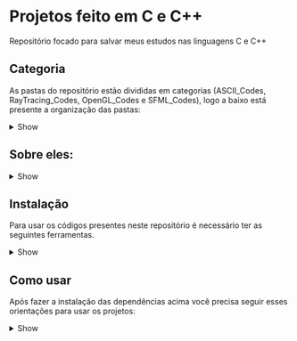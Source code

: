 # Projetos feito em C e C++

Repositório focado para salvar meus estudos nas linguagens C e C++

## Categoria

As pastas do repositório estão divididas em categorias (ASCII_Codes, RayTracing_Codes, OpenGL_Codes e SFML_Codes), logo a baixo está presente a organização das pastas:
<details><summary>Show</summary>

```bash

    ├── ASCII_Codes
    │   ├── Cubo3DASCII
    │   ├── Natal code
    │   ├── PenduloDuploASCII
    │   ├── RGB_Terminal 
    │   ├── SnakeGame
    │   ├── termtetris
    │   └── Tic-Tac-Toe
    ├── OpenGL_Codes
    │   ├── Esfera3DOpenGL
    │   ├── Torus3DOpenGL
    │   └── TrianguloOpenGL
    ├── RayTracing_Codes
    │   ├── CornellBox 
    │   ├── Engine
    │   └── Esfera 
    └── SFML_Codes
        ├── BlackHole_Newtonian
        └── PenduloDuplo_SFML
```

</details>


## Sobre eles:

<details><summary>Show</summary>

**ASCII Codes**

- Cubo3DASCII é um cubo feito em C++ sendo feito o plot em modo texto. Foi feito no Linux.
  - OBS: Este projeto foi feito com base no vídeo do canal [Servet Guinarogiu](https://youtu.be/p09i_hoFdd0) para praticar C++.

- Tic-Tac-Toe é o jogo da velha feito em C++ usando classes (uma tentativa de classe abstrata). Foi feito no Linux.

- Natal code é uma árvore de Natal feita em C. Foi feito no Windows e testada no Linux.

- PenduloDuploASCII é uma simulação do movimento caótico de um pêndulo duplo, seu plot é em modo texto (ASCII). Foi feito no Linux.
  - OBS: Esta simulação foi feita com base no código do [DinoZ1729](https://github.com/DinoZ1729/Double-Pendulum) para estudar sobre simulações de movimentos caóticos e praticar C++.

- RGB_Terminal é um suporte para imagens para o terminal. Foi feito em C++ no Linux.
  - OBS: Este suporte foi feito com base no vídeo [_3D ASCII with Colors_](https://youtu.be/M-sIyi9VMSU) do canal [Tsoding Daily](https://www.youtube.com/@TsodingDaily).

- SnakeGame é o jogo da cobrinha feito em C. Foi feito no Linux.

**OpenGL Codes**

- Esfera3DOpenGL é uma esfera feita em C++ usando a biblioteca OpenGL e o Glut. Foi feito no Linux.

- Torus3DOpenGL é uma toróide feita em C++ usando a biblioteca OpenGL e o Glut. Foi feito no Linux.

- TrianguloOpenGL é um triângulo colorido feito em C++ usando a biblioteca OpenGL e o Glut. Foi feito no Linux.

**Ray Tracing Codes**

- CornellBox é uma [Cornell Box](https://en.wikipedia.org/wiki/Cornell_box), uma das formas da computação gráfica para testar a renderização de objetos "3D". Foi a própria linguagem de progrmação C++ para fazer o plot do objeto, a técnica utilizada é o RayTracing.

- Esfera é uma esfera feita utilizando a própria linguagem de progrmação C++ para fazer o plot do objeto, a técnica utilizada é o RayTracing.

Também será implementado métodos de paralelismo para tornar a renderização mais eficiente, também foi implementado um suporte para renderizar no Terminal, e logo irei organizar melhor as pastas do conteúdo do projeto. Foi feito no Linux.

OBS: Os projetos Esfera e Cornellbox são frutos do meu aprendizado nas aulas dos seguintes livros:

- [_RayTracing in One Weekend_](https://raytracing.github.io/books/RayTracingInOneWeekend.html);
- [_Ray Tracing: The Next Week_](https://raytracing.github.io/books/RayTracingTheNextWeek.html);
- [_Ray Tracing: The Rest of Your Life_](https://raytracing.github.io/books/RayTracingTheRestOfYourLife.html).

Eu recomendo a leitura dos livros e acesse o repositório [RayTracing](https://github.com/RayTracing/raytracing.github.io) para ter acesso a todo o conteúdo (livro, código fonte e etc.) sobre essa prática da computação gráfica.

O Suporte para renderizar as imagens no terminal foi feito utilizando como base o vídeo [3D ASCII with Colors](https://youtu.be/M-sIyi9VMSU) do canal [Tsoding Daily](https://www.youtube.com/@TsodingDaily).

**SFML Codes**

- PenduloDuplo_SFML é uma simulação de um pêndulo duplo, seu plot foi feito utilizando a biblioteca do SFML. Foi feito no sistema operacional Debian em C++.

</details>

## Instalação

Para usar os códigos presentes neste repositório é necessário ter as seguintes ferramentas.

<details><summary>Show</summary>


- O OpenGL e o Glut estão disponíveis no site:

```
https://www.khronos.org/opengl/wiki/Getting_Started
https://www.opengl.org/resources/libraries/glut/glut_downloads.php
```

- O SFML está disponível no link:

```
https://www.sfml-dev.org/
```

- Instalação no Linux para as ferramentas do C e C++ (Debian):

```
sudo apt install cmake make gcc g++
```

- Instalação no Windows para as ferramentas do C e C++:

No Windows use o MinGW e instale o gcc, g++, cmake e make, o link do site:

```
https://www.mingw-w64.org/
```

</details>

## Como usar

Após fazer a instalação das dependências acima você precisa seguir esses orientações para usar os projetos:


<details><summary>Show</summary>


Para os projetos com CMakeLists.txt é só rodar o comando:
```
cmake -B build
cd build/
make
./Nome_do_Executável
```

Para os projetos com Makefile é só rodar o comando:
```
make run
```
Ou abra o arquivo Makefile e veja quais os comandos existem e teste cada um.


Para o projeto Esfera ou CornellBox você precisa fazer os seguintes passos:
```
cmake -B build
cd build/
make
./EsferaRayTracing >> output.ppm
eog output.ppm
```
O comando eog é um programa de visualização de imagens do Gnome, caso não tenha use um visualizador de imagens compatível com o formato .ppm.

</details>
